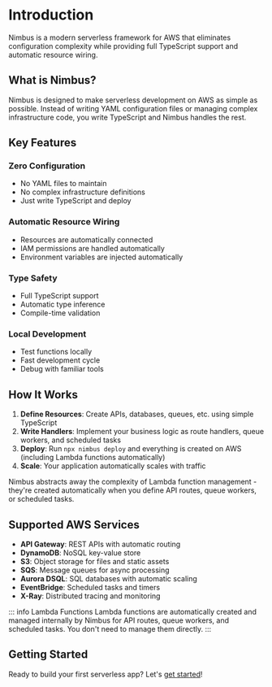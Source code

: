 # Introduction

Nimbus is a modern serverless framework for AWS that eliminates configuration complexity while providing full TypeScript support and automatic resource wiring.

## What is Nimbus?

Nimbus is designed to make serverless development on AWS as simple as possible. Instead of writing YAML configuration files or managing complex infrastructure code, you write TypeScript and Nimbus handles the rest.

## Key Features

### Zero Configuration
- No YAML files to maintain
- No complex infrastructure definitions
- Just write TypeScript and deploy

### Automatic Resource Wiring
- Resources are automatically connected
- IAM permissions are handled automatically
- Environment variables are injected automatically

### Type Safety
- Full TypeScript support
- Automatic type inference
- Compile-time validation

### Local Development
- Test functions locally
- Fast development cycle
- Debug with familiar tools

## How It Works

1. **Define Resources**: Create APIs, databases, queues, etc. using simple TypeScript
2. **Write Handlers**: Implement your business logic as route handlers, queue workers, and scheduled tasks
3. **Deploy**: Run `npx nimbus deploy` and everything is created on AWS (including Lambda functions automatically)
4. **Scale**: Your application automatically scales with traffic

Nimbus abstracts away the complexity of Lambda function management - they're created automatically when you define API routes, queue workers, or scheduled tasks.

## Supported AWS Services

- **API Gateway**: REST APIs with automatic routing
- **DynamoDB**: NoSQL key-value store
- **S3**: Object storage for files and static assets
- **SQS**: Message queues for async processing
- **Aurora DSQL**: SQL databases with automatic scaling
- **EventBridge**: Scheduled tasks and timers
- **X-Ray**: Distributed tracing and monitoring

::: info Lambda Functions
Lambda functions are automatically created and managed internally by Nimbus for API routes, queue workers, and scheduled tasks. You don't need to manage them directly.
:::

## Getting Started

Ready to build your first serverless app? Let's [get started](/guide/getting-started)!